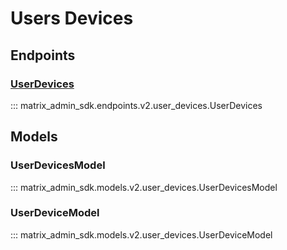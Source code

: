 # Users Devices

## Endpoints
### [UserDevices](https://matrix-org.github.io/synapse/latest/admin_api/user_admin_api.html#user-devices)
::: matrix_admin_sdk.endpoints.v2.user_devices.UserDevices

## Models
### UserDevicesModel
::: matrix_admin_sdk.models.v2.user_devices.UserDevicesModel
### UserDeviceModel
::: matrix_admin_sdk.models.v2.user_devices.UserDeviceModel
